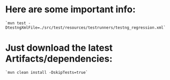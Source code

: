 # Here are some important info:

    `mvn test -DtestngXmlFile=./src/test/resources/testrunners/testng_regression.xml`

# Just download the latest Artifacts/dependencies:

    `mvn clean install -DskipTests=true`
